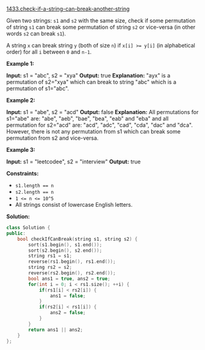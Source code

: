 [1433.check-if-a-string-can-break-another-string](https://leetcode.com/problems/check-if-a-string-can-break-another-string/)  

Given two strings: `s1` and `s2` with the same size, check if some permutation of string `s1` can break some permutation of string `s2` or vice-versa (in other words `s2` can break `s1`).

A string `x` can break string `y` (both of size `n`) if `x[i] >= y[i]` (in alphabetical order) for all `i` between `0` and `n-1`.

**Example 1:**

**Input:** s1 = "abc", s2 = "xya"
**Output:** true
**Explanation:** "ayx" is a permutation of s2="xya" which can break to string "abc" which is a permutation of s1="abc".

**Example 2:**

**Input:** s1 = "abe", s2 = "acd"
**Output:** false 
**Explanation:** All permutations for s1="abe" are: "abe", "aeb", "bae", "bea", "eab" and "eba" and all permutation for s2="acd" are: "acd", "adc", "cad", "cda", "dac" and "dca". However, there is not any permutation from s1 which can break some permutation from s2 and vice-versa.

**Example 3:**

**Input:** s1 = "leetcodee", s2 = "interview"
**Output:** true

**Constraints:**

*   `s1.length == n`
*   `s2.length == n`
*   `1 <= n <= 10^5`
*   All strings consist of lowercase English letters.  



**Solution:**  

```cpp
class Solution {
public:
    bool checkIfCanBreak(string s1, string s2) {
        sort(s1.begin(), s1.end());
        sort(s2.begin(), s2.end());
        string rs1 = s1;
        reverse(rs1.begin(), rs1.end());
        string rs2 = s2;
        reverse(rs2.begin(), rs2.end());
        bool ans1 = true, ans2 = true;
        for(int i = 0; i < rs1.size(); ++i) {
            if(rs1[i] < rs2[i]) {
                ans1 = false;
            }
            if(rs2[i] < rs1[i]) {
                ans2 = false;
            }
        }
        return ans1 || ans2;
    }
};
```
      